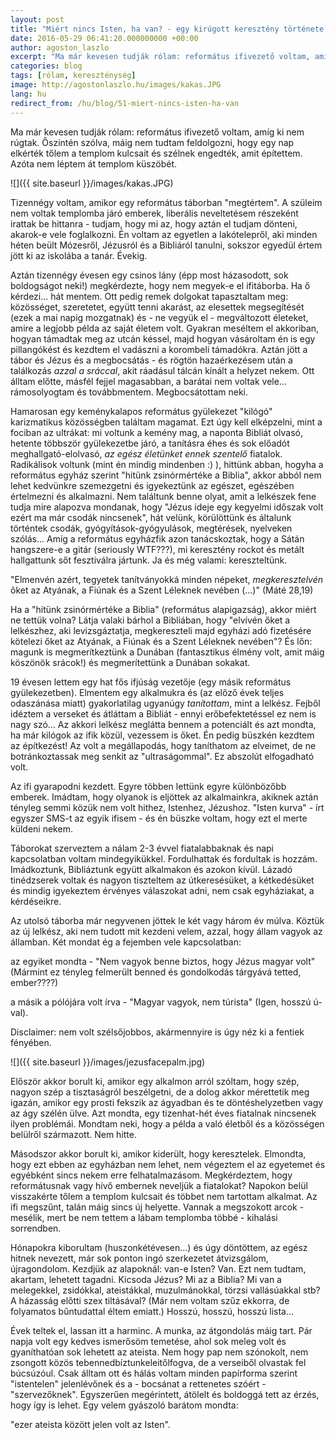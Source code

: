 ```yaml
---
layout: post
title: "Miért nincs Isten, ha van? - egy kirúgott keresztény története, I. rész"
date: 2016-05-29 06:41:20.000000000 +00:00
author: agoston_laszlo
excerpt: "Ma már kevesen tudják rólam: református ifivezető voltam, amíg ki nem rúgtak. Egy nap elkérték tőlem a templom kulcsait és szélnek engedték, amit építettem. Azóta nem léptem át templom küszöbét."
categories: blog
tags: [rólam, kereszténység]
image: http://agostonlaszlo.hu/images/kakas.JPG
lang: hu
redirect_from: /hu/blog/51-miert-nincs-isten-ha-van
---
```

Ma már kevesen tudják rólam: református ifivezető voltam, amíg ki nem rúgtak. Őszintén szólva, máig nem tudtam feldolgozni, hogy egy nap elkérték tőlem a templom kulcsait és szélnek engedték, amit építettem. Azóta nem léptem át templom küszöbét.

![]({{ site.baseurl }}/images/kakas.JPG)

Tizennégy voltam, amikor egy református táborban "megtértem". A szüleim nem voltak templomba járó emberek, liberális neveltetésem részeként irattak be hittanra - tudjam, hogy mi az, hogy aztán el tudjam dönteni, akarok-e vele foglalkozni. Én voltam az egyetlen a lakótelepről, aki minden héten beült Mózesről, Jézusról és a Bibliáról tanulni, sokszor egyedül értem jött ki az iskolába a tanár. Évekig.

Aztán tizennégy évesen egy csinos lány (épp most házasodott, sok boldogságot neki!) megkérdezte, hogy nem megyek-e el ifitáborba. Ha ő kérdezi... hát mentem. Ott pedig remek dolgokat tapasztaltam meg: közösséget, szeretetet, együtt tenni akarást, az elesettek megsegítését (ezek a mai napig mozgatnak) és - ne vegyük el - megváltozott életeket, amire a legjobb példa az saját életem volt. Gyakran meséltem el akkoriban, hogyan támadtak meg az utcán késsel, majd hogyan vásároltam én is egy pillangókést és kezdtem el vadászni a korombeli támadókra. Aztán jött a tábor és Jézus és a megbocsátás - és rögtön hazaérkezésem után a találkozás <em>azzal a sráccal</em>, akit ráadásul tálcán kínált a helyzet nekem. Ott álltam előtte, másfél fejjel magasabban, a barátai nem voltak vele... rámosolyogtam és továbbmentem. Megbocsátottam neki.

Hamarosan egy keménykalapos református gyülekezet "kilógó" karizmatikus közösségben találtam magamat. Ezt úgy kell elképzelni, mint a fociban az ultrákat: mi voltunk a kemény mag, a naponta Bibliát olvasó, hetente többször gyülekezetbe járó, a tanításra éhes és sok előadót meghallgató-elolvasó, <em>az egész életünket ennek szentelő</em> fiatalok. Radikálisok voltunk (mint én mindig mindenben :) ), hittünk abban, hogyha a református egyház szerint "hitünk zsinórmértéke a Biblia", akkor abból nem lehet kedvünkre szemezgetni és igyekeztünk az egészet, egészében értelmezni és alkalmazni. Nem találtunk benne olyat, amit a lelkészek fene tudja mire alapozva mondanak, hogy "Jézus ideje egy kegyelmi időszak volt ezért ma már csodák nincsenek", hát velünk, körülöttünk és általunk történtek csodák, gyógyítások-gyógyulások, megtérések, nyelveken szólás... Amíg a református egyházfik azon tanácskoztak, hogy a Sátán hangszere-e a gitár (seriously WTF???), mi keresztény rockot és metált hallgattunk sőt fesztiválra jártunk. Ja és még valami: kereszteltünk.

"Elmenvén azért, tegyetek tanítványokká minden népeket, <em><span>megkeresztelvén</span></em> õket az Atyának, a Fiúnak és a Szent Léleknek nevében (...)" (Máté 28,19)

Ha a "hitünk zsinórmértéke a Biblia" (református alapigazság), akkor miért ne tettük volna? Látja valaki bárhol a Bibliában, hogy "elvívén őket a lelkészhez, aki levizsgáztatja, megkereszteli majd egyházi adó fizetésére kötelezi őket az Atyának, a Fiúnak és a Szent Léleknek nevében"? És lőn: magunk is megmerítkeztünk a Dunában (fantasztikus élmény volt, amit máig köszönök srácok!) és megmerítettünk a Dunában sokakat.

19 évesen lettem egy hat fős ifjúság vezetője (egy másik református gyülekezetben). Elmentem egy alkalmukra és (az előző évek teljes odaszánása miatt) gyakorlatilag ugyanúgy<em> tanítottam</em>, mint a lelkész. Fejből idéztem a verseket és átláttam a Bibliát - ennyi erőbefektetéssel ez nem is nagy szó... Az akkori lelkész meglátta bennem a potenciált és azt mondta, ha már kilógok az ifik közül, vezessem is őket. Én pedig büszkén kezdtem az építkezést! Az volt a megállapodás, hogy taníthatom az elveimet, de ne botránkoztassak meg senkit az "ultraságommal". Ez abszolút elfogadható volt.

Az ifi gyarapodni kezdett. Egyre többen lettünk egyre különbözőbb emberek. Imádtam, hogy olyanok is eljöttek az alkalmainkra, akiknek aztán tényleg semmi közük nem volt hithez, Istenhez, Jézushoz. "Isten kurva" - írt egyszer SMS-t az egyik ifisem - és én büszke voltam, hogy ezt el merte küldeni nekem.

Táborokat szerveztem a nálam 2-3 évvel fiatalabbaknak és napi kapcsolatban voltam mindegyikükkel. Fordulhattak és fordultak is hozzám. Imádkoztunk, Bibliáztunk együtt alkalmakon és azokon kívül. Lázadó tinédzserek voltak és nagyon tiszteltem az útkeresésüket, a kétkedésüket és mindig igyekeztem érvényes válaszokat adni, nem csak egyháziakat, a kérdéseikre.

Az utolsó táborba már negyvenen jöttek le két vagy három év múlva. Köztük az új lelkész, aki nem tudott mit kezdeni velem, azzal, hogy állam vagyok az államban. Két mondat ég a fejemben vele kapcsolatban:

az egyiket mondta - "Nem vagyok benne biztos, hogy Jézus magyar volt" (Mármint ez tényleg felmerült benned és gondolkodás tárgyává tetted, ember????)

a másik a pólójára volt írva - "Magyar vagyok, nem túrista" (Igen, hosszú ú-val).

Disclaimer: nem volt szélsőjobbos, akármennyire is úgy néz ki a fentiek fényében.

![]({{ site.baseurl }}/images/jezusfacepalm.jpg)

Először akkor borult ki, amikor egy alkalmon arról szóltam, hogy szép, nagyon szép a tisztaságról beszélgetni, de a dolog akkor mérettetik meg igazán, amikor egy prosti fekszik az ágyadban és te döntéshelyzetben vagy az ágy szélén ülve. Azt mondta, egy tizenhat-hét éves fiatalnak nincsenek ilyen problémái. Mondtam neki, hogy a példa a való életből és a közösségen belülről származott. Nem hitte.

Másodszor akkor borult ki, amikor kiderült, hogy keresztelek. Elmondta, hogy ezt ebben az egyházban nem lehet, nem végeztem el az egyetemet és egyébként sincs nekem erre felhatalmazásom. Megkérdeztem, hogy reformátusnak vagy hívő embernek neveljük a fiatalokat? Napokon belül visszakérte tőlem a templom kulcsait és többet nem tartottam alkalmat. Az ifi megszűnt, talán máig sincs új helyette. Vannak a megszokott arcok - mesélik, mert be nem tettem a lábam templomba többé - kihalási sorrendben.

Hónapokra kiborultam (huszonkétévesen...) és úgy döntöttem, az egész hitnek nevezett, már sok ponton ingó szerkezetet átvizsgálom, újragondolom. Kezdjük az alapoknál: van-e Isten? Van. Ezt nem tudtam, akartam, lehetett tagadni. Kicsoda Jézus? Mi az a Biblia? Mi van a melegekkel, zsidókkal, ateistákkal, muzulmánokkal, törzsi vallásúakkal stb? A házasság előtti szex tiltásával? (Már nem voltam szűz ekkorra, de folyamatos bűntudattal éltem emiatt.) Hosszú, hosszú, hosszú lista...

Évek teltek el, lassan itt a harminc. A munka, az átgondolás máig tart. Pár napja volt egy kedves ismerősöm temetése, ahol sok meleg volt és gyaníthatóan sok lehetett az ateista. Nem hogy pap nem szónokolt, nem zsongott közös tebennedbíztunkeleitőlfogva, de a verseiből olvastak fel búcsúzóul. Csak álltam ott és hálás voltam minden papírforma szerint "istentelen" jelenlévőnek és a - bocsánat a rettenetes szóért - "szervezőknek". Egyszerűen megérintett, átölelt és boldoggá tett az érzés, hogy így is lehet. Egy velem gyászoló barátom mondta:

"ezer ateista között jelen volt az Isten".
